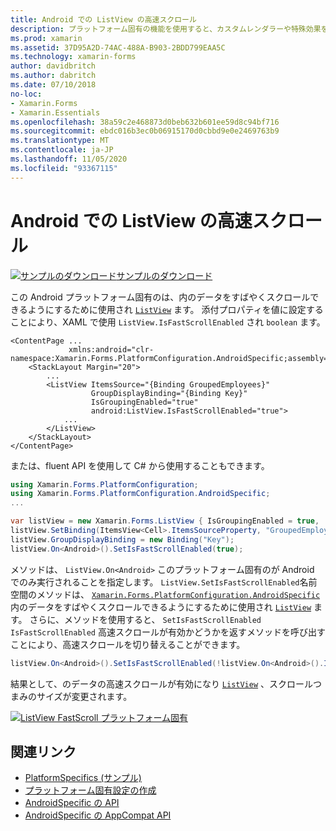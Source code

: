 ```yaml
---
title: Android での ListView の高速スクロール
description: プラットフォーム固有の機能を使用すると、カスタムレンダラーや特殊効果を実装することなく、特定のプラットフォームでのみ使用できる機能を使用できます。 この記事では、ListView のデータをすばやくスクロールできるようにする、Android プラットフォーム固有のを使用する方法について説明します。
ms.prod: xamarin
ms.assetid: 37D95A2D-74AC-488A-B903-2BDD799EAA5C
ms.technology: xamarin-forms
author: davidbritch
ms.author: dabritch
ms.date: 07/10/2018
no-loc:
- Xamarin.Forms
- Xamarin.Essentials
ms.openlocfilehash: 38a59c2e468873d0beb632b601ee59d8c94bf716
ms.sourcegitcommit: ebdc016b3ec0b06915170d0cbbd9e0e2469763b9
ms.translationtype: MT
ms.contentlocale: ja-JP
ms.lasthandoff: 11/05/2020
ms.locfileid: "93367115"
---
```

# <a name="listview-fast-scrolling-on-android"></a>Android での ListView の高速スクロール

[![サンプルのダウンロード](~/media/shared/download.png)サンプルのダウンロード](/samples/xamarin/xamarin-forms-samples/userinterface-platformspecifics)

この Android プラットフォーム固有のは、内のデータをすばやくスクロールできるようにするために使用され [`ListView`](xref:Xamarin.Forms.ListView) ます。 添付プロパティを値に設定することにより、XAML で使用 `ListView.IsFastScrollEnabled` され `boolean` ます。

```xaml
<ContentPage ...
             xmlns:android="clr-namespace:Xamarin.Forms.PlatformConfiguration.AndroidSpecific;assembly=Xamarin.Forms.Core">
    <StackLayout Margin="20">
        ...
        <ListView ItemsSource="{Binding GroupedEmployees}"
                  GroupDisplayBinding="{Binding Key}"
                  IsGroupingEnabled="true"
                  android:ListView.IsFastScrollEnabled="true">
            ...
        </ListView>
    </StackLayout>
</ContentPage>
```

または、fluent API を使用して C# から使用することもできます。

```csharp
using Xamarin.Forms.PlatformConfiguration;
using Xamarin.Forms.PlatformConfiguration.AndroidSpecific;
...

var listView = new Xamarin.Forms.ListView { IsGroupingEnabled = true, ... };
listView.SetBinding(ItemsView<Cell>.ItemsSourceProperty, "GroupedEmployees");
listView.GroupDisplayBinding = new Binding("Key");
listView.On<Android>().SetIsFastScrollEnabled(true);
```

メソッドは、 `ListView.On<Android>` このプラットフォーム固有のが Android でのみ実行されることを指定します。 `ListView.SetIsFastScrollEnabled`名前空間のメソッドは、 [`Xamarin.Forms.PlatformConfiguration.AndroidSpecific`](xref:Xamarin.Forms.PlatformConfiguration.AndroidSpecific) 内のデータをすばやくスクロールできるようにするために使用され [`ListView`](xref:Xamarin.Forms.ListView) ます。 さらに、メソッドを使用すると、 `SetIsFastScrollEnabled` `IsFastScrollEnabled` 高速スクロールが有効かどうかを返すメソッドを呼び出すことにより、高速スクロールを切り替えることができます。

```csharp
listView.On<Android>().SetIsFastScrollEnabled(!listView.On<Android>().IsFastScrollEnabled());
```

結果として、のデータの高速スクロールが有効になり [`ListView`](xref:Xamarin.Forms.ListView) 、スクロールつまみのサイズが変更されます。

[![ListView FastScroll プラットフォーム固有](listview-fast-scrolling-images/fastscroll.png)](listview-fast-scrolling-images/fastscroll-large.png#lightbox "ListView FastScroll Platform-Specific")

## <a name="related-links"></a>関連リンク

- [PlatformSpecifics (サンプル)](/samples/xamarin/xamarin-forms-samples/userinterface-platformspecifics)
- [プラットフォーム固有設定の作成](~/xamarin-forms/platform/platform-specifics/index.md#creating-platform-specifics)
- [AndroidSpecific の API](xref:Xamarin.Forms.PlatformConfiguration.AndroidSpecific)
- [AndroidSpecific の AppCompat API](xref:Xamarin.Forms.PlatformConfiguration.AndroidSpecific.AppCompat)